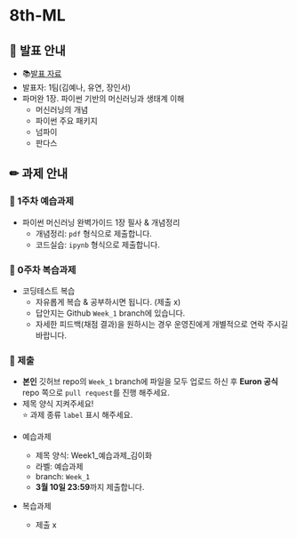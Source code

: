 # 8th-ML

## 📢 발표 안내
- 📚[발표 자료]()
- 발표자: 1팀(김예나, 유연, 장인서)
- 파머완 1장. 파이썬 기반의 머신러닝과 생태계 이해
  - 머신러닝의 개념
  - 파이썬 주요 패키지
  - 넘파이
  - 판다스

## ✏ 과제 안내
### 📍 1주차 예습과제
- 파이썬 머신러닝 완벽가이드 1장 필사 & 개념정리
  - 개념정리: ```pdf``` 형식으로 제출합니다.
  - 코드실습: ```ipynb``` 형식으로 제출합니다.

### 📍 0주차 복습과제
- 코딩테스트 복습
  - 자유롭게 복습 & 공부하시면 됩니다. (제출 x)
  - 답안지는 Github ```Week_1``` branch에 있습니다.
  - 자세한 피드백(채점 결과)을 원하시는 경우 운영진에게 개별적으로 연락 주시길 바랍니다.
  
### 📍 제출
- **본인** 깃허브 repo의 ```Week_1``` branch에 파일을 모두 업로드 하신 후 **Euron 공식** repo 쪽으로 ```pull request```를 진행 해주세요.
- 제목 양식 지켜주세요!  
⭐ 과제 종류 ```label``` 표시 해주세요.

* 예습과제
  - 제목 양식: Week1_예습과제_김이화
  - 라벨: 예습과제
  - branch: ```Week_1```
  - **3월 10일 23:59**까지 제출합니다.
  
* 복습과제
  - 제출 x
